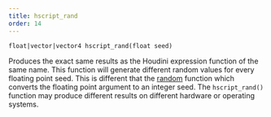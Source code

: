 ```yaml
---
title: hscript_rand
order: 14
---
```

`float|vector|vector4 hscript_rand(float seed)`

Produces the exact same results as the Houdini expression function of
the same name. This function will generate different random values for
every floating point seed. This is different that the
[random](random.html "Generate a random number based on the integer position in 1-4D space.") function which converts the floating point argument
to an integer seed. The `hscript_rand()` function may produce different
results on different hardware or operating systems.
